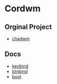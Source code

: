 
# Cordwm

## Orginal Project

* [chadwm](https://github.com/siduck76/chadwm)

## Docs

* [keybind](../../usr/share/cordwm/docs/spec-keybind.md)
* [btnbind](../../usr/share/cordwm/docs/spec-btnbind.md)
* [boot](../../usr/share/cordwm/docs/spec-boot.md)
